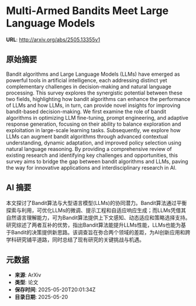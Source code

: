# Multi-Armed Bandits Meet Large Language Models

**URL**: http://arxiv.org/abs/2505.13355v1

## 原始摘要

Bandit algorithms and Large Language Models (LLMs) have emerged as powerful
tools in artificial intelligence, each addressing distinct yet complementary
challenges in decision-making and natural language processing. This survey
explores the synergistic potential between these two fields, highlighting how
bandit algorithms can enhance the performance of LLMs and how LLMs, in turn,
can provide novel insights for improving bandit-based decision-making. We first
examine the role of bandit algorithms in optimizing LLM fine-tuning, prompt
engineering, and adaptive response generation, focusing on their ability to
balance exploration and exploitation in large-scale learning tasks.
Subsequently, we explore how LLMs can augment bandit algorithms through
advanced contextual understanding, dynamic adaptation, and improved policy
selection using natural language reasoning. By providing a comprehensive review
of existing research and identifying key challenges and opportunities, this
survey aims to bridge the gap between bandit algorithms and LLMs, paving the
way for innovative applications and interdisciplinary research in AI.


## AI 摘要

本文探讨了Bandit算法与大型语言模型(LLMs)的协同潜力。Bandit算法通过平衡探索与利用，可优化LLMs的微调、提示工程和自适应响应生成；而LLMs凭借其自然语言理解能力，可为Bandit算法提供上下文感知、动态适应和策略选择支持。研究综述了两者互补的优势，指出Bandit算法能提升LLMs性能，LLMs也能为基于Bandit的决策提供新思路。该调查旨在弥合两个领域的差距，为AI创新应用和跨学科研究铺平道路，同时总结了现有研究的关键挑战与机遇。

## 元数据

- **来源**: ArXiv
- **类型**: 论文
- **保存时间**: 2025-05-20T20:01:34Z
- **目录日期**: 2025-05-20
